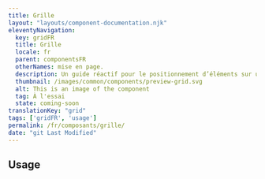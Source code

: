 ```yaml
---
title: Grille
layout: "layouts/component-documentation.njk"
eleventyNavigation:
  key: gridFR
  title: Grille
  locale: fr
  parent: componentsFR
  otherNames: mise en page.
  description: Un guide réactif pour le positionnement d’éléments sur une page.
  thumbnail: /images/common/components/preview-grid.svg
  alt: This is an image of the component
  tag: À l'essai
  state: coming-soon
translationKey: "grid"
tags: ['gridFR', 'usage']
permalink: /fr/composants/grille/
date: "git Last Modified"
---
```


## Usage